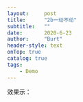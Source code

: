 ```yaml
---
layout:     post
title:      "2b一动不动"
subtitle:   ""
date:       2020-6-23
author:     "Burt"
header-style: text 
onTop: true
catalog: true
tags:
    - Demo
---
```




效果示：

<script src="/unityProject/Build/UnityLoader.js"></script>
<script>
      UnityLoader.instantiate("unityContainer", "/unityProject/Build/BuildPlace.json");
</script>
<div id="unityContainer" style="width: 700px; height: 700px;"></div>


